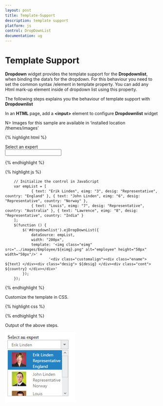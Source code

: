 ```yaml
---
layout: post
title: Template-Support
description: template support
platform: js
control: DropDownList
documentation: ug
---
```


# Template Support

**Dropdown** widget provides the template support for the **Dropdownlist**, when binding the data’s for the dropdown. For this behaviour you need to set the common syntax /element in template property. You can add any Html mark-up element inside of dropdown list using this property.

The following steps explains you the behaviour of template support with **Dropdownlist**

In an **HTML** page, add a **&lt;input&gt;** element to configure **Dropdownlist** widget

N>  Images for this sample are available in ‘installed location /themes/images’ 

{% highlight html %}

<div class="control">
    <div class="ctrllabel">Select an expert</div>
    <input type="text" id="dropdownlist" />
</div>

{% endhighlight %}

{% highlight js %}

        // Initialize the control in JavaScript
        var empList = [
                { text: "Erik Linden", eimg: "3", desig: "Representative", country: "England" }, { text: "John Linden", eimg: "6", desig: "Representative", country: "Norway" },
                { text: "Louis", eimg: "7", desig: "Representative", country: "Australia" }, { text: "Lawrence", eimg: "8", desig: "Representative", country: "India" }
        ];
        $(function () {
            $('#dropdownlist').ejDropDownList({
                dataSource: empList,
                width: "200px",
                template: '<img class="eimg" src="../images/Employee/${eimg}.png" alt="employee" height="50px" width="50px"/>' +
                        '<div class="customalign"><div class="ename"> ${text} </div><div class="desig"> ${desig} </div><div class="cont"> ${country} </div></div>'
            });
        });

{% endhighlight %}

Customize the template in CSS. 

{% highlight css %}
 
<style type="text/css">
        .customalign {
            display: inline;
            float: right;
        }
</style>

{% endhighlight %}

Output of the above steps.

![](/js/DropDownList/Template-Support_images/Template-Support_img2.png) 
 

